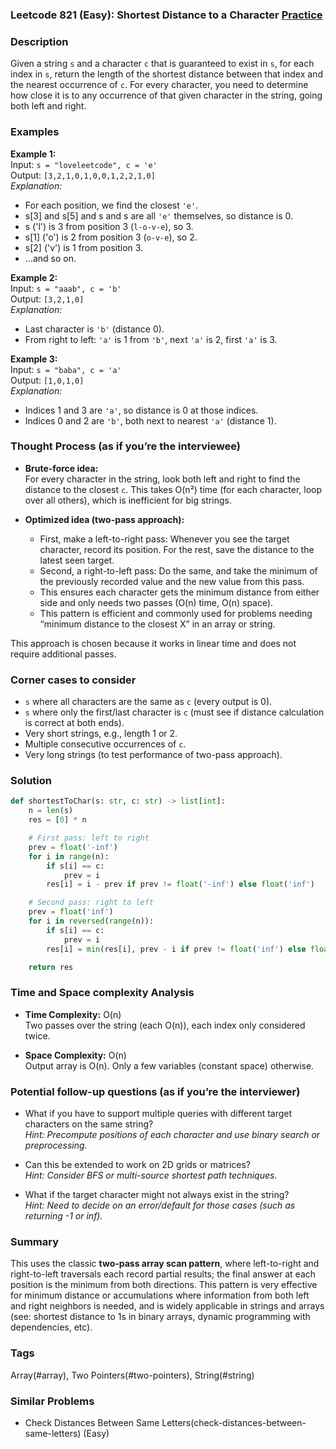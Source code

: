 ### Leetcode 821 (Easy): Shortest Distance to a Character [Practice](https://leetcode.com/problems/shortest-distance-to-a-character)

### Description  
Given a string `s` and a character `c` that is guaranteed to exist in `s`, for each index in `s`, return the length of the shortest distance between that index and the nearest occurrence of `c`. For every character, you need to determine how close it is to any occurrence of that given character in the string, going both left and right.


### Examples  

**Example 1:**  
Input: `s = "loveleetcode", c = 'e'`  
Output: `[3,2,1,0,1,0,0,1,2,2,1,0]`  
*Explanation:*
- For each position, we find the closest `'e'`.  
- s[3] and s[5] and s and s are all `'e'` themselves, so distance is 0.  
- s ('l') is 3 from position 3 (`l‑o‑v‑e`), so 3.  
- s[1] ('o') is 2 from position 3 (`o‑v‑e`), so 2.  
- s[2] ('v') is 1 from position 3.  
- ...and so on.

**Example 2:**  
Input: `s = "aaab", c = 'b'`  
Output: `[3,2,1,0]`  
*Explanation:*
- Last character is `'b'` (distance 0).
- From right to left: `'a'` is 1 from `'b'`, next `'a'` is 2, first `'a'` is 3.

**Example 3:**  
Input: `s = "baba", c = 'a'`  
Output: `[1,0,1,0]`  
*Explanation:*
- Indices 1 and 3 are `'a'`, so distance is 0 at those indices.
- Indices 0 and 2 are `'b'`, both next to nearest `'a'` (distance 1).


### Thought Process (as if you’re the interviewee)  
- **Brute-force idea:**  
  For every character in the string, look both left and right to find the distance to the closest `c`. This takes O(n²) time (for each character, loop over all others), which is inefficient for big strings.

- **Optimized idea (two-pass approach):**  
  - First, make a left-to-right pass: Whenever you see the target character, record its position. For the rest, save the distance to the latest seen target.
  - Second, a right-to-left pass: Do the same, and take the minimum of the previously recorded value and the new value from this pass.
  - This ensures each character gets the minimum distance from either side and only needs two passes (O(n) time, O(n) space).  
  - This pattern is efficient and commonly used for problems needing “minimum distance to the closest X” in an array or string.

This approach is chosen because it works in linear time and does not require additional passes.


### Corner cases to consider  
- `s` where all characters are the same as `c` (every output is 0).  
- `s` where only the first/last character is `c` (must see if distance calculation is correct at both ends).  
- Very short strings, e.g., length 1 or 2.  
- Multiple consecutive occurrences of `c`.  
- Very long strings (to test performance of two-pass approach).


### Solution

```python
def shortestToChar(s: str, c: str) -> list[int]:
    n = len(s)
    res = [0] * n

    # First pass: left to right
    prev = float('-inf')
    for i in range(n):
        if s[i] == c:
            prev = i
        res[i] = i - prev if prev != float('-inf') else float('inf')

    # Second pass: right to left
    prev = float('inf')
    for i in reversed(range(n)):
        if s[i] == c:
            prev = i
        res[i] = min(res[i], prev - i if prev != float('inf') else float('inf'))

    return res
```

### Time and Space complexity Analysis  

- **Time Complexity:** O(n)  
  Two passes over the string (each O(n)), each index only considered twice.

- **Space Complexity:** O(n)  
  Output array is O(n). Only a few variables (constant space) otherwise.


### Potential follow-up questions (as if you’re the interviewer)  

- What if you have to support multiple queries with different target characters on the same string?  
  *Hint: Precompute positions of each character and use binary search or preprocessing.*

- Can this be extended to work on 2D grids or matrices?  
  *Hint: Consider BFS or multi-source shortest path techniques.*

- What if the target character might not always exist in the string?  
  *Hint: Need to decide on an error/default for those cases (such as returning -1 or inf).*


### Summary
This uses the classic **two-pass array scan pattern**, where left-to-right and right-to-left traversals each record partial results; the final answer at each position is the minimum from both directions. This pattern is very effective for minimum distance or accumulations where information from both left and right neighbors is needed, and is widely applicable in strings and arrays (see: shortest distance to 1s in binary arrays, dynamic programming with dependencies, etc).

### Tags
Array(#array), Two Pointers(#two-pointers), String(#string)

### Similar Problems
- Check Distances Between Same Letters(check-distances-between-same-letters) (Easy)